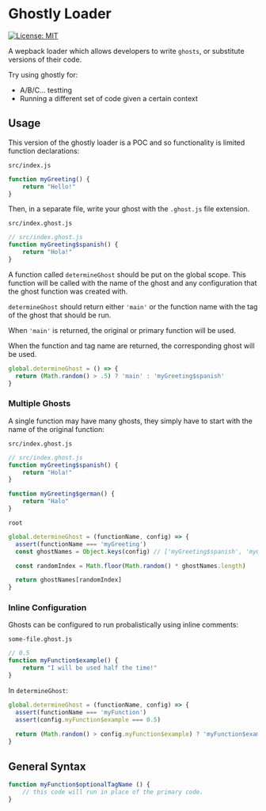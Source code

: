 # Ghostly Loader

[![License: MIT](https://img.shields.io/badge/License-MIT-yellow.svg)](https://opensource.org/licenses/MIT)

A wepback loader which allows developers to write `ghosts`, or substitute versions of their code.

Try using ghostly for:
- A/B/C... testting
- Running a different set of code given a certain context

## Usage

This version of the ghostly loader is a POC and so functionality is limited function declarations:

`src/index.js`
```js
function myGreeting() {
    return "Hello!"
}
```
Then, in a separate file, write your ghost with the `.ghost.js` file extension.

`src/index.ghost.js`
```js
// src/index.ghost.js
function myGreeting$spanish() {
    return "Hola!"
}
```
A function called `determineGhost` should be put on the global scope. This function will be called with the name of the ghost and any configuration that the ghost function was created with.

`determineGhost` should return either `'main'` or the function name with the tag of the ghost that should be run.

When `'main'` is returned, the original or primary function will be used.

When the function and tag name are returned, the corresponding ghost will be used.

```js
global.determineGhost = () => {
  return (Math.random() > .5) ? 'main' : 'myGreeting$spanish'
}
```

### Multiple Ghosts

A single function may have many ghosts, they simply have to start with the name of the original function:

`src/index.ghost.js`
```js
// src/index.ghost.js
function myGreeting$spanish() {
    return "Hola!"
}

function myGreeting$german() {
    return "Halo"
}
```
`root`
```js
global.determineGhost = (functionName, config) => {
  assert(functionName === 'myGreeting')
  const ghostNames = Object.keys(config) // ['myGreeting$spanish', 'myGreeting$german']

  const randomIndex = Math.floor(Math.random() * ghostNames.length)

  return ghostNames[randomIndex]
}
```

### Inline Configuration

Ghosts can be configured to run probalistically using inline comments:

`some-file.ghost.js`
```js
// 0.5
function myFunction$example() {
    return "I will be used half the time!"
}
```
In `determineGhost`:
```js
global.determineGhost = (functionName, config) => {
  assert(functionName === 'myFunction')
  assert(config.myFunction$example === 0.5)
  
  return (Math.random() > config.myFunction$example) ? 'myFunction$example' : 'main'
}
```

## General Syntax
```js
function myFunction$optionalTagName () {
    // this code will run in place of the primary code.
}
```
